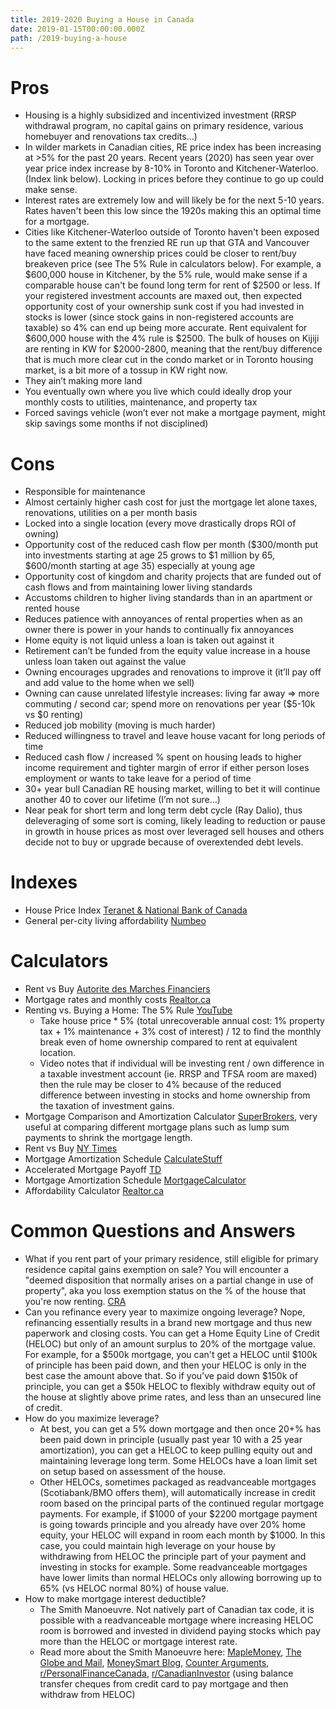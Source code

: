 ```yaml
---
title: 2019-2020 Buying a House in Canada
date: 2019-01-15T00:00:00.000Z
path: /2019-buying-a-house
---
```

# Pros

* Housing is a highly subsidized and incentivized investment (RRSP withdrawal program, no capital gains on primary residence, various homebuyer and renovations tax credits...)
* In wilder markets in Canadian cities, RE price index has been increasing at >5% for the past 20 years. Recent years (2020) has seen year over year price index increase by 8-10% in Toronto and Kitchener-Waterloo. (Index link below). Locking in prices before they continue to go up could make sense.
* Interest rates are extremely low and will likely be for the next 5-10 years. Rates haven't been this low since the 1920s making this an optimal time for a mortgage.
* Cities like Kitchener-Waterloo outside of Toronto haven't been exposed to the same extent to the frenzied RE run up that GTA and Vancouver have faced meaning ownership prices could be closer to rent/buy breakeven price (see The 5% Rule in calculators below). For example, a $600,000 house in Kitchener, by the 5% rule, would make sense if a comparable house can't be found long term for rent of $2500 or less. If your registered investment accounts are maxed out, then expected opportunity cost of your ownership sunk cost if you had invested in stocks is lower (since stock gains in non-registered accounts are taxable) so 4% can end up being more accurate. Rent equivalent for $600,000 house with the 4% rule is $2500. The bulk of houses on Kijiji are renting in KW for $2000-2800, meaning that the rent/buy difference that is much more clear cut in the condo market or in Toronto housing market, is a bit more of a tossup in KW right now.
* They ain’t making more land
* You eventually own where you live which could ideally drop your monthly costs to utilities, maintenance, and property tax
* Forced savings vehicle (won’t ever not make a mortgage payment, might skip savings some months if not disciplined)

# Cons

* Responsible for maintenance
* Almost certainly higher cash cost for just the mortgage let alone taxes, renovations, utilities on a per month basis
* Locked into a single location (every move drastically drops ROI of owning)
* Opportunity cost of the reduced cash flow per month ($300/month put into investments starting at age 25 grows to $1 million by 65, $600/month starting at age 35) especially at young age
* Opportunity cost of kingdom and charity projects that are funded out of cash flows and from maintaining lower living standards
* Accustoms children to higher living standards than in an apartment or rented house
* Reduces patience with annoyances of rental properties when as an owner there is power in your hands to continually fix annoyances
* Home equity is not liquid unless a loan is taken out against it
* Retirement can’t be funded from the equity value increase in a house unless loan taken out against the value
* Owning encourages upgrades and renovations to improve it (it’ll pay off and add value to the home when we sell)
* Owning can cause unrelated lifestyle increases: living far away => more commuting / second car; spend more on renovations per year ($5-10k vs $0 renting)
* Reduced job mobility (moving is much harder)
* Reduced willingness to travel and leave house vacant for long periods of time
* Reduced cash flow / increased % spent on housing leads to higher income requirement and tighter margin of error if either person loses employment or wants to take leave for a period of time
* 30+ year bull Canadian RE housing market, willing to bet it will continue another 40 to cover our lifetime (I’m not sure...)
* Near peak for short term and long term debt cycle (Ray Dalio), thus deleveraging of some sort is coming, likely leading to reduction or pause in growth in house prices as most over leveraged sell houses and others decide not to buy or upgrade because of overextended debt levels.

# Indexes

* House Price Index [Teranet & National Bank of Canada](https://housepriceindex.ca/)
* General per-city living affordability [Numbeo](https://www.numbeo.com/property-investment/country_result.jsp?country=Canada)

# Calculators

* Rent vs Buy [Autorite des Marches Financiers](https://lautorite.qc.ca/en/general-public/calculators-and-tools/calculators/buy-or-rent-a-residence/)
* Mortgage rates and monthly costs [Realtor.ca](https://www.realtor.ca/calculator.aspx)
* Renting vs. Buying a Home: The 5% Rule [YouTube](https://youtu.be/Uwl3-jBNEd4)
  * Take house price * 5% (total unrecoverable annual cost: 1% property tax + 1% maintenance + 3% cost of interest) / 12 to find the monthly break even of home ownership compared to rent at equivalent location.
  * Video notes that if individual will be investing rent / own difference in a taxable investment account (ie. RRSP and TFSA room are maxed) then the rule may be closer to 4% because of the reduced difference between investing in stocks and home ownership from the taxation of investment gains.
* Mortgage Comparison and Amortization Calculator [SuperBrokers](https://www.superbrokers.ca/tools/mortgage-calculator/), very useful at comparing different mortgage plans such as lump sum payments to shrink the mortgage length.
* Rent vs Buy [NY Times](https://www.nytimes.com/interactive/2014/upshot/buy-rent-calculator.html)
* Mortgage Amortization Schedule [CalculateStuff](https://www.calculatestuff.com/financial/mortgage-calculator)
* Accelerated Mortgage Payoff [TD](https://tools.td.com/mortgage-payment-calculator/)
* Mortgage Amortization Schedule [MortgageCalculator](https://www.mortgagecalculator.org/)
* Affordability Calculator [Realtor.ca](https://www.realtor.ca/calculator.aspx#v=affordability)


# Common Questions and Answers

* What if you rent part of your primary residence, still eligible for primary residence capital gains exemption on sale? You will encounter a "deemed disposition that normally arises on a partial change in use of property", aka you loss exemption status on the % of the house that you're now renting. [CRA](https://www.canada.ca/en/revenue-agency/services/tax/individuals/topics/about-your-tax-return/tax-return/completing-a-tax-return/personal-income/line-127-capital-gains/principal-residence-other-real-estate/changes-use/changing-part-your-principal-residence-a-rental-business-property.html)
* Can you refinance every year to maximize ongoing leverage? Nope, refinancing essentially results in a brand new mortgage and thus new paperwork and closing costs. You can get a Home Equity Line of Credit (HELOC) but only of an amount surplus to 20% of the mortgage value. For example, for a $500k mortgage, you can't get a HELOC until $100k of principle has been paid down, and then your HELOC is only in the best case the amount above that. So if you've paid down $150k of principle, you can get a $50k HELOC to flexibly withdraw equity out of the house at slightly above prime rates, and less than an unsecured line of credit. 
* How do you maximize leverage? 
  * At best, you can get a 5% down mortgage and then once 20+% has been paid down in principle (usually past year 10 with a 25 year amortization), you can get a HELOC to keep pulling equity out and maintaining leverage long term. Some HELOCs have a loan limit set on setup based on assessment of the house. 
  * Other HELOCs, sometimes packaged as readvanceable mortgages (Scotiabank/BMO offers them), will automatically increase in credit room based on the principal parts of the continued regular mortgage payments. For example, if $1000 of your $2200 mortgage payment is going towards principle and you already have over 20% home equity, your HELOC will expand in room each month by $1000. In this case, you could maintain high leverage on your house by withdrawing from HELOC the principle part of your payment and investing in stocks for example. Some readvanceable mortgages have lower limits than normal HELOCs only allowing borrowing up to 65% (vs HELOC normal 80%) of house value.
* How to make mortgage interest deductible?
  * The Smith Manoeuvre. Not natively part of Canadian tax code, it is possible with a readvanceable mortgage where increasing HELOC room is borrowed and invested in dividend paying stocks which pay more than the HELOC or mortgage interest rate.
  * Read more about the Smith Manoeuvre here: [MapleMoney](https://maplemoney.com/the-basics-of-the-smith-manoeuvre/), [The Globe and Mail](https://www.theglobeandmail.com/real-estate/mortgages-and-rates/the-smith-maneuver-a-canadian-mortgage-tax-deductible-plan/article12059456/), [MoneySmart Blog](http://www.moneysmartsblog.com/leveraged-investments-%E2%80%93-my-grand-plan/), [Counter Arguments](https://canadiancapitalist.com/the-smith-manoeuvre-debate/), [r/PersonalFinanceCanada](https://www.reddit.com/r/PersonalFinanceCanada/comments/f5q762/borrow_to_invest_would_like_to_hear_your/), [r/CanadianInvestor](https://www.reddit.com/r/CanadianInvestor/comments/eljuxf/started_smith_manoeuvretoday_those_who_are_doing/) (using balance transfer cheques from credit card to pay mortgage and then withdraw from HELOC)
